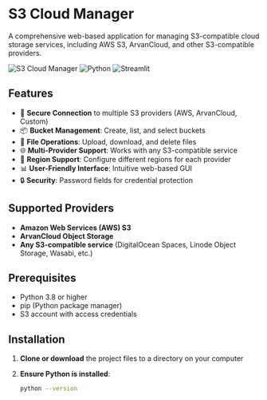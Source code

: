 # S3 Cloud Manager

A comprehensive web-based application for managing S3-compatible cloud storage services, including AWS S3, ArvanCloud, and other S3-compatible providers.

![S3 Cloud Manager](https://img.shields.io/badge/Cloud-S3%20Manager-blue?style=for-the-badge)
![Python](https://img.shields.io/badge/Python-3.8%2B-green?style=for-the-badge)
![Streamlit](https://img.shields.io/badge/Streamlit-1.28.1-red?style=for-the-badge)

## Features

- 🔐 **Secure Connection** to multiple S3 providers (AWS, ArvanCloud, Custom)
- 📦 **Bucket Management**: Create, list, and select buckets
- 📁 **File Operations**: Upload, download, and delete files
- 🌐 **Multi-Provider Support**: Works with any S3-compatible service
- 🎯 **Region Support**: Configure different regions for each provider
- 📊 **User-Friendly Interface**: Intuitive web-based GUI
- 🔒 **Security**: Password fields for credential protection

## Supported Providers

- **Amazon Web Services (AWS) S3**
- **ArvanCloud Object Storage**
- **Any S3-compatible service** (DigitalOcean Spaces, Linode Object Storage, Wasabi, etc.)

## Prerequisites

- Python 3.8 or higher
- pip (Python package manager)
- S3 account with access credentials

## Installation

1. **Clone or download** the project files to a directory on your computer

2. **Ensure Python is installed**:
   ```bash
   python --version